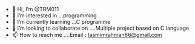 - 👋 Hi, I’m @TRM011
- 👀 I’m interested in ...programming
- 🌱 I’m currently learning ...C programme 
- 💞️ I’m looking to collaborate on ....Multiple project based on C language  
- 📫 How to reach me ....Email : tasmimrahman86@gmail.com

<!---
TRM011/TRM011 is a ✨ special ✨ repository because its `README.md` (this file) appears on your GitHub profile.
You can click the Preview link to take a look at your changes.
--->
